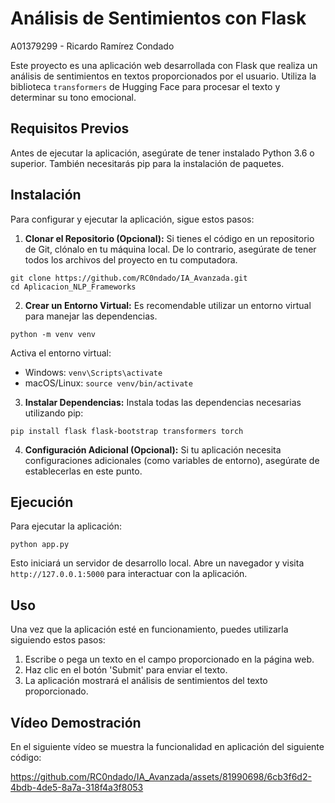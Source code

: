 # Análisis de Sentimientos con Flask

A01379299 - Ricardo Ramírez Condado

Este proyecto es una aplicación web desarrollada con Flask que realiza un análisis de sentimientos en textos proporcionados por el usuario. Utiliza la biblioteca `transformers` de Hugging Face para procesar el texto y determinar su tono emocional.

## Requisitos Previos

Antes de ejecutar la aplicación, asegúrate de tener instalado Python 3.6 o superior. También necesitarás pip para la instalación de paquetes.

## Instalación

Para configurar y ejecutar la aplicación, sigue estos pasos:

1. **Clonar el Repositorio (Opcional):**
   Si tienes el código en un repositorio de Git, clónalo en tu máquina local. De lo contrario, asegúrate de tener todos los archivos del proyecto en tu computadora.

```
git clone https://github.com/RC0ndado/IA_Avanzada.git
cd Aplicacion_NLP_Frameworks
```

2. **Crear un Entorno Virtual:**
   Es recomendable utilizar un entorno virtual para manejar las dependencias.

```
python -m venv venv
```

Activa el entorno virtual:

- Windows: `venv\Scripts\activate`
- macOS/Linux: `source venv/bin/activate`

3. **Instalar Dependencias:**
   Instala todas las dependencias necesarias utilizando pip:

```
pip install flask flask-bootstrap transformers torch
```

4. **Configuración Adicional (Opcional):**
   Si tu aplicación necesita configuraciones adicionales (como variables de entorno), asegúrate de establecerlas en este punto.

## Ejecución

Para ejecutar la aplicación:

```
python app.py
```

Esto iniciará un servidor de desarrollo local. Abre un navegador y visita `http://127.0.0.1:5000` para interactuar con la aplicación.

## Uso

Una vez que la aplicación esté en funcionamiento, puedes utilizarla siguiendo estos pasos:

1. Escribe o pega un texto en el campo proporcionado en la página web.
2. Haz clic en el botón 'Submit' para enviar el texto.
3. La aplicación mostrará el análisis de sentimientos del texto proporcionado.

## Vídeo Demostración

En el siguiente vídeo se muestra la funcionalidad en aplicación del siguiente código:


https://github.com/RC0ndado/IA_Avanzada/assets/81990698/6cb3f6d2-4bdb-4de5-8a7a-318f4a3f8053
